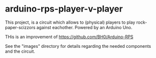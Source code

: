 # arduino-rps-player-v-player

This project, is a circuit which allows to (physical) players to play rock-paper-scizzors against eachother. Powered by an Arduino Uno. 

THis is an improvement of https://github.com/BH0/Arduino-RPS 

See the "images" directory for details regarding the needed components and the circuit. 
